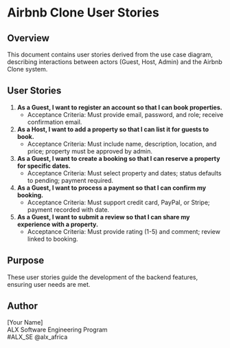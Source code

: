# Airbnb Clone User Stories

## Overview
This document contains user stories derived from the use case diagram, describing interactions between actors (Guest, Host, Admin) and the Airbnb Clone system.

## User Stories
1. **As a Guest, I want to register an account so that I can book properties.**
   - Acceptance Criteria: Must provide email, password, and role; receive confirmation email.
2. **As a Host, I want to add a property so that I can list it for guests to book.**
   - Acceptance Criteria: Must include name, description, location, and price; property must be approved by admin.
3. **As a Guest, I want to create a booking so that I can reserve a property for specific dates.**
   - Acceptance Criteria: Must select property and dates; status defaults to pending; payment required.
4. **As a Guest, I want to process a payment so that I can confirm my booking.**
   - Acceptance Criteria: Must support credit card, PayPal, or Stripe; payment recorded with date.
5. **As a Guest, I want to submit a review so that I can share my experience with a property.**
   - Acceptance Criteria: Must provide rating (1-5) and comment; review linked to booking.

## Purpose
These user stories guide the development of the backend features, ensuring user needs are met.

## Author
[Your Name]  
ALX Software Engineering Program  
#ALX_SE @alx_africa
